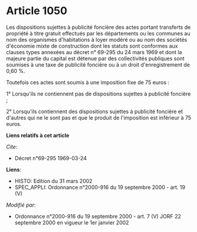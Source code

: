# Article 1050

Les dispositions sujettes à publicité foncière des actes portant transferts de propriété à titre gratuit effectués par les
départements ou les communes au nom des organismes d'habitations à loyer modéré ou au nom des sociétés d'économie mixte de
construction dont les statuts sont conformes aux clauses types annexées au décret n° 69-295 du 24 mars 1969 et dont la
majeure partie du capital est détenue par des collectivités publiques sont soumises à une taxe de publicité foncière ou à un
droit d'enregistrement de 0,60 %.

Toutefois ces actes sont soumis à une imposition fixe de 75 euros :

1° Lorsqu'ils ne contiennent pas de dispositions sujettes à publicité foncière ;

2° Lorsqu'ils contiennent des dispositions sujettes à publicité foncière et d'autres qui ne le sont pas et que le produit de
l'imposition est inférieur à 75 euros.

**Liens relatifs à cet article**

_Cite_:

  - Décret n°69-295 1969-03-24

**Liens**:

  - HISTO: Edition du 31 mars 2002
  - SPEC_APPLI: Ordonnance n°2000-916 du 19 septembre 2000 - art. 19 (V)

_Modifié par_:

  - Ordonnance n°2000-916 du 19 septembre 2000 - art. 7 (V) JORF 22 septembre 2000 en vigueur le 1er janvier 2002
